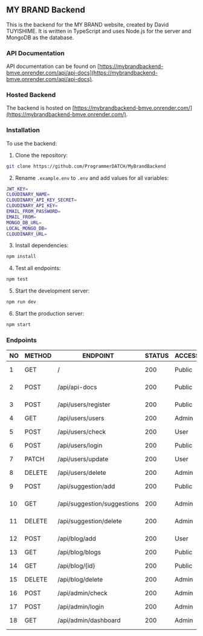 ## MY BRAND Backend

This is the backend for the MY BRAND website, created by David TUYISHIME. It is written in TypeScript and uses Node.js for the server and MongoDB as the database.

### API Documentation

API documentation can be found on [https://mybrandbackend-bmve.onrender.com/api/api-docs](https://mybrandbackend-bmve.onrender.com/api/api-docs).

### Hosted Backend

The backend is hosted on [https://mybrandbackend-bmve.onrender.com/](https://mybrandbackend-bmve.onrender.com/).


### Installation

To use the backend:

1. Clone the repository:

```bash 
git clone https://github.com/ProgrammerDATCH/MyBrandBackend
```

2. Rename `.example.env` to `.env` and add values for all variables:
```bash
JWT_KEY=
CLOUDINARY_NAME=
CLOUDINARY_API_KEY_SECRET=
CLOUDINARY_API_KEY=
EMAIL_FROM_PASSWORD=
EMAIL_FROM=
MONGO_DB_URL=
LOCAL_MONGO_DB=
CLOUDINARY_URL=
```

3. Install dependencies:
```bash
npm install
```

4. Test all endpoints:
```bash
npm test
```

5. Start the development server:
```bash
npm run dev
```

6. Start the production server:
```bash
npm start
```




### Endpoints

| NO | METHOD | ENDPOINT | STATUS | ACCESS | DESCRIPTION |
|----|--------|----------|--------|--------|-------------|
| 1  | GET   | / | 200    | Public | Welcome To My Brand |
| 2  | POST   | /api/api-docs | 200    | Public | Swagger API Documentation |
| 3  | POST   | /api/users/register | 200    | Public | Register a new user |
| 4  | GET    | /api/users/users     | 200    | Admin  | Get all users |
| 5  | POST   | /api/users/check     | 200    | User   | Check user status |
| 6  | POST   | /api/users/login     | 200    | Public | User login |
| 7  | PATCH  | /api/users/update    | 200    | User   | Update user information |
| 8  | DELETE | /api/users/delete    | 200    | Admin  | Delete user |
| 9  | POST   | /api/suggestion/add  | 200    | Public | Add a new suggestion |
| 10  | GET    | /api/suggestion/suggestions | 200 | Admin  | Get all suggestions |
| 11  | DELETE | /api/suggestion/delete     | 200 | Admin  | Delete a suggestion |
| 12 | POST   | /api/blog/add               | 200 | User   | Add a new blog |
| 13 | GET    | /api/blog/blogs             | 200 | Public | Get all blogs |
| 14 | GET    | /api/blog/{id}              | 200 | Public | Get a blog by ID |
| 15 | DELETE | /api/blog/delete            | 200 | Admin  | Delete a blog |
| 16 | POST   | /api/admin/check            | 200 | Admin  | Check admin status |
| 17 | POST   | /api/admin/login            | 200 | Admin  | Admin login |
| 18 | GET    | /api/admin/dashboard        | 200 | Admin  | Get dashboard statistics |

